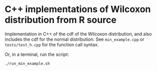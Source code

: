# C++ implementations of Wilcoxon distribution from R source


Implementation in C++ of the cdf of the Wilcoxon distribution, and also includes
the cdf for the normal distribution. 
See `min_example.cpp` or `tests/test_h.cpp` for the function call syntax.

Or, in a terminal, run the script:
```
./run_min_example.sh
```
